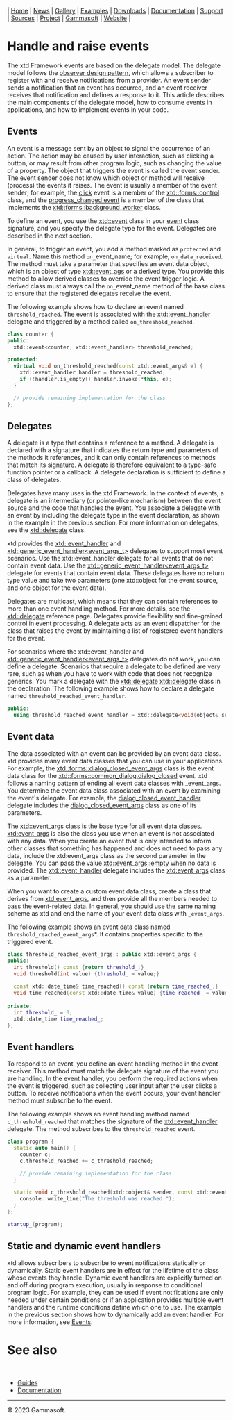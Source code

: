 | [Home](home.md) | [News](news.md) | [Gallery](gallery.md) | [Examples](examples.md) | [Downloads](downloads.md) | [Documentation](documentation.md) | [Support](support.md) | [Sources](https://github.com/gammasoft71/xtd) | [Project](https://sourceforge.net/projects/xtdpro/) | [Gammasoft](gammasoft.md) | [Website](https://gammasoft71.wixsite.com/xtdpro) |

# Handle and raise events

The xtd Framework events are based on the delegate model. 
The delegate model follows the [observer design pattern](observer_design_pattern.md), which allows a subscriber to register with and receive notifications from a provider. 
An event sender sends a notification that an event has occurred, and an event receiver receives that notification and defines a response to it.
This article describes the main components of the delegate model, how to consume events in applications, and how to implement events in your code.

## Events

An event is a message sent by an object to signal the occurrence of an action. 
The action may be caused by user interaction, such as clicking a button, or may result from other program logic, such as changing the value of a property.
The object that triggers the event is called the event sender. 
The event sender does not know which object or method will receive (process) the events it raises. 
The event is usually a member of the event sender; for example, the [click](https://codedocs.xyz/gammasoft71/xtd/classxtd_1_1forms_1_1control.html) event is a member of the [xtd::forms::control](https://codedocs.xyz/gammasoft71/xtd/classxtd_1_1forms_1_1control.html) class, and the [progress_changed event](https://codedocs.xyz/gammasoft71/xtd/classxtd_1_1forms_1_1background__worker.html) is a member of the class that implements the [xtd::forms::background_worker](https://codedocs.xyz/gammasoft71/xtd/classxtd_1_1forms_1_1background__worker.html) class.

To define an event, you use the [xtd::event](events.md) class in your [event](events.md) class signature, and you specify the delegate type for the event. 
Delegates are described in the next section.

In general, to trigger an event, you add a method marked as ```protected``` and ```virtual```. Name this method ```on_```event_name; for example, ```on_data_received```. 
The method must take a parameter that specifies an event data object, which is an object of type [xtd::event_ags](https://codedocs.xyz/gammasoft71/xtd/classxtd_1_1event__args.html) or a derived type. You provide this method to allow derived classes to override the event trigger logic. 
A derived class must always call the ```on_```event_name method of the base class to ensure that the registered delegates receive the event.

The following example shows how to declare an event named ```threshold_reached```. The event is associated with the [xtd::event_handler](https://codedocs.xyz/gammasoft71/xtd/group__events.html#ga0b1801aa17fa22ddacfdcccd7b25316b) delegate and triggered by a method called ```on_threshold_reached```.

```cpp
class counter {
public: 
  xtd::event<counter, xtd::event_handler> threshold_reached;

protected:
  virtual void on_threshold_reached(const xtd::event_args& e) {
    xtd::event_handler handler = threshold_reached;
    if (!handler.is_empty() handler.invoke(*this, e);
  }

  // provide remaining implementation for the class
};
```

## Delegates

A delegate is a type that contains a reference to a method. 
A delegate is declared with a signature that indicates the return type and parameters of the methods it references, and it can only contain references to methods that match its signature. 
A delegate is therefore equivalent to a type-safe function pointer or a callback. 
A delegate declaration is sufficient to define a class of delegates.

Delegates have many uses in the xtd Framework. 
In the context of events, a delegate is an intermediary (or pointer-like mechanism) between the event source and the code that handles the event. 
You associate a delegate with an event by including the delegate type in the event declaration, as shown in the example in the previous section. 
For more information on delegates, see the [xtd::delegate](https://codedocs.xyz/gammasoft71/xtd/classxtd_1_1delegate_3_01result__t_07arguments__t_8_8_8_08_4.html) class.

xtd provides the [xtd::event_handler](https://codedocs.xyz/gammasoft71/xtd/group__events.html#ga0b1801aa17fa22ddacfdcccd7b25316b) and [xtd::generic_event_handler<event_args_t>](https://codedocs.xyz/gammasoft71/xtd/group__events.html#ga531b610b74cb14c6047fb0843ab686b4) delegates to support most event scenarios. 
Use the xtd::event_handler delegate for all events that do not contain event data. 
Use the [xtd::generic_event_handler<event_args_t>](https://codedocs.xyz/gammasoft71/xtd/group__events.html#ga531b610b74cb14c6047fb0843ab686b4) delegate for events that contain event data. 
These delegates have no return type value and take two parameters (one xtd::object for the event source, and one object for the event data).

Delegates are multicast, which means that they can contain references to more than one event handling method. 
For more details, see the [xtd::delegate](https://codedocs.xyz/gammasoft71/xtd/classxtd_1_1delegate_3_01result__t_07arguments__t_8_8_8_08_4.html) reference page. 
Delegates provide flexibility and fine-grained control in event processing. 
A delegate acts as an event dispatcher for the class that raises the event by maintaining a list of registered event handlers for the event.

For scenarios where the xtd::event_handler and [xtd::generic_event_handler<event_args_t>](https://codedocs.xyz/gammasoft71/xtd/group__events.html#ga531b610b74cb14c6047fb0843ab686b4) delegates do not work, you can define a delegate. Scenarios that require a delegate to be defined are very rare, such as when you have to work with code that does not recognize generics. 
You mark a delegate with the [xtd::delegate](https://codedocs.xyz/gammasoft71/xtd/classxtd_1_1delegate_3_01result__t_07arguments__t_8_8_8_08_4.html) [xtd::delegate](https://codedocs.xyz/gammasoft71/xtd/classxtd_1_1delegate_3_01result__t_07arguments__t_8_8_8_08_4.html) class in the declaration. 
The following example shows how to declare a delegate named ```threshold_reached_event_handler```.

```cpp
public:
  using threshold_reached_event_handler = xtd::delegate<void(object& sender, const threshold_reached_event_args& e);
```

## Event data

The data associated with an event can be provided by an event data class. 
xtd provides many event data classes that you can use in your applications. 
For example, the [xtd::forms::dialog_closed_event_args](https://codedocs.xyz/gammasoft71/xtd/classxtd_1_1forms_1_1common__dialog.html) class is the event data class for the [xtd::forms::common_dialog.dialog_closed](https://codedocs.xyz/gammasoft71/xtd/group__events.html#ga58c4d7337fff19cd20dabbd50c24298c) event. xtd follows a naming pattern of ending all event data classes with _event_args. 
You determine the event data class associated with an event by examining the event's delegate. 
For example, the [dialog_closed_event_handler](https://codedocs.xyz/gammasoft71/xtd/group__events.html#ga93712f46c124e6ca40b40a2d9e14fc60) delegate includes the [dialog_closed_event_args](https://codedocs.xyz/gammasoft71/xtd/classxtd_1_1forms_1_1dialog__closed__event__args.html) class as one of its parameters.

The [xtd::event_args](https://codedocs.xyz/gammasoft71/xtd/classxtd_1_1event__args.htmlhttps://codedocs.xyz/gammasoft71/xtd/classxtd_1_1event__args.html) class is the base type for all event data classes. 
[xtd:event_args](https://codedocs.xyz/gammasoft71/xtd/classxtd_1_1event__args.html) is also the class you use when an event is not associated with any data.
When you create an event that is only intended to inform other classes that something has happened and does not need to pass any data, include the xtd:event_args class as the second parameter in the delegate. 
You can pass the value [xtd::event_args::empty](https://codedocs.xyz/gammasoft71/xtd/classxtd_1_1event__args.html) when no data is provided. 
The [xtd::event_handler](https://codedocs.xyz/gammasoft71/xtd/group__events.html#ga0b1801aa17fa22ddacfdcccd7b25316b) delegate includes the [xtd:event_args](https://codedocs.xyz/gammasoft71/xtd/classxtd_1_1event__args.html) class as a parameter.

When you want to create a custom event data class, create a class that derives from [xtd:event_args](https://codedocs.xyz/gammasoft71/xtd/classxtd_1_1event__args.html), and then provide all the members needed to pass the event-related data.
In general, you should use the same naming scheme as xtd and end the name of your event data class with ```_event_args```.

The following example shows an event data class named ```threshold_reached_event_args```*.
It contains properties specific to the triggered event.

```cpp
class threshold_reached_event_args : public xtd::event_args {
public: 
  int threshold() const {return threshold_;}
  void threshold(int value) {threshold_ = value;}
    
  const xtd::date_time& time_reached() const {return time_reached_;}
  void time_reached(const xtd::date_time& value) {time_reached_ = value;}
    
private:
  int threshold_ = 0;
  xtd::date_time time_reached_;
};
```

## Event handlers

To respond to an event, you define an event handling method in the event receiver. 
This method must match the delegate signature of the event you are handling. 
In the event handler, you perform the required actions when the event is triggered, such as collecting user input after the user clicks a button. 
To receive notifications when the event occurs, your event handler method must subscribe to the event.

The following example shows an event handling method named ```c_threshold_reached``` that matches the signature of the [xtd::event_handler](https://codedocs.xyz/gammasoft71/xtd/group__events.html#ga0b1801aa17fa22ddacfdcccd7b25316b) delegate.
The method subscribes to the ```threshold_reached``` event.

```cpp
class program {
  static auto main() {
    counter c;
    c.threshold_reached += c_threshold_reached;

    // provide remaining implementation for the class
  }

  static void c_threshold_reached(xtd::object& sender, const xtd::event_ergs& e) {
    console::write_line("The threshold was reached.");
  }
};

startup_(program);
```

## Static and dynamic event handlers

xtd allows subscribers to subscribe to event notifications statically or dynamically. 
Static event handlers are in effect for the lifetime of the class whose events they handle. 
Dynamic event handlers are explicitly turned on and off during program execution, usually in response to conditional program logic. 
For example, they can be used if event notifications are only needed under certain conditions or if an application provides multiple event handlers and the runtime conditions define which one to use. 
The example in the previous section shows how to dynamically add an event handler. 
For more information, see [Events](events.md).

# See also
​
* [Guides](guides.md)
* [Documentation](documentation.md)

______________________________________________________________________________________________

© 2023 Gammasoft.
